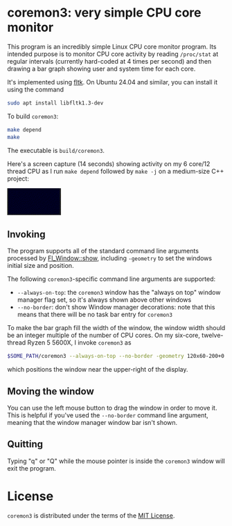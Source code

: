 # coremon3: very simple CPU core monitor

This program is an incredibly simple Linux CPU core monitor program.
Its intended purpose is to monitor CPU core activity by reading
`/proc/stat` at regular intervals (currently hard-coded at 4 times
per second) and then drawing a bar graph showing user and system time
for each core.

It's implemented using [fltk](https://www.fltk.org/). On Ubuntu 24.04
and similar, you can install it using the command

```bash
sudo apt install libfltk1.3-dev
```

To build `coremon3`:

```bash
make depend
make
```

The executable is `build/coremon3`.

Here's a screen capture (14 seconds) showing activity on my 6 core/12 thread
CPU as I run `make depend` followed by `make -j` on a medium-size C++
project:

![screen capture video](vid/recording.gif)

## Invoking

The program supports all of the standard command line arguments
processed by [Fl_Window::show](https://www.fltk.org/doc-1.3/classFl__Window.html#a0d75dfcdc8fb797f9247482da1e0152b),
including `-geometry` to set the windows initial size and position.

The following `coremon3`-specific command line arguments are supported:

* `--always-on-top`: the `coremon3` window has the "always on top"
  window manager flag set, so it's always shown above other windows
* `--no-border`: don't show Window manager decorations: note that this
  means that there will be no task bar entry for `coremon3`

To make the bar graph fill the width of the window, the window width
should be an integer multiple of the number of CPU cores. On my six-core,
twelve-thread Ryzen 5 5600X, I invoke `coremon3` as

```bash
$SOME_PATH/coremon3 --always-on-top --no-border -geometry 120x60-200+0
```

which positions the window near the upper-right of the display.

## Moving the window

You can use the left mouse button to drag the window in order to move
it. This is helpful if you've used the `--no-border` command line argument,
meaning that the window manager window bar isn't shown.

## Quitting

Typing "q" or "Q" while the mouse pointer is inside the `coremon3`
window will exit the program.

# License

`coremon3` is distributed under the terms of the
[MIT License](https://opensource.org/license/mit).
